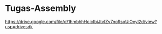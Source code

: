 # Tugas-Assembly
https://drive.google.com/file/d/1hmbhhHoicIbiJtvIZv7noRsoUiOvyl2d/view?usp=drivesdk
